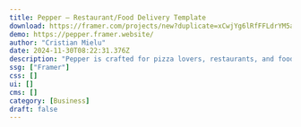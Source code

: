 ```yaml
---
title: Pepper — Restaurant/Food Delivery Template
download: https://framer.com/projects/new?duplicate=xCwjYg6lRfFFLdrYM5aH&via=cristianmielu&duplicateType=siteTemplate
demo: https://pepper.framer.website/
author: "Cristian Mielu"
date: 2024-11-30T08:22:31.376Z
description: "Pepper is crafted for pizza lovers, restaurants, and food delivery businesses, combining mouth-watering design with seamless functionality."
ssg: ["Framer"]
css: []
ui: []
cms: []
category: [Business]
draft: false
---
```

